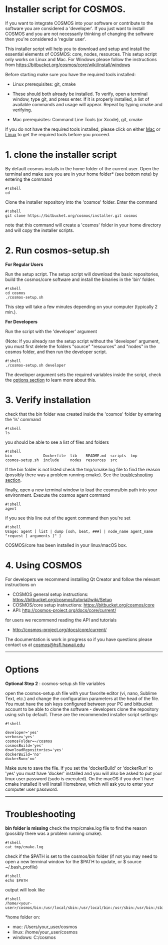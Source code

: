 # Installer script for COSMOS. #

If you want to integrate COSMOS into your software or contribute to the software you are considered a 'developer'.
If you just want to install COSMOS and you are not necessarily thinking of changing the software then you're considered a 'regular user'.

This installer script will help you to download and setup and install the essential elements of COSMOS: core, nodes, resources. This setup script only works on Linux and Mac. For Windows please follow the instructions from https://bitbucket.org/cosmos/core/wiki/install/windows

Before starting make sure you have the required tools installed:

* Linux prerequisites: git, cmake
* These should both already be installed. To verify, open a terminal window, type git, and press enter. If it is properly installed, a list of available commands and usage will appear. Repeat by typing cmake and verifying. 

* Mac prerequisites: Command Line Tools (or Xcode), git, cmake

If you do not have the required tools installed, please click on either [Mac](https://bitbucket.org/cosmos/core/wiki/install/mac) or [Linux](https://bitbucket.org/cosmos/core/wiki/install/linux_ubuntu) to
get the required tools before you proceed.


# 1. clone the installer script #

By default cosmos installs in the home folder of the current user. Open the terminal and make sure you are in your home folder* (see bottom note) by entering the command
```
#!shell
cd
```
Clone the installer repository into the 'cosmos' folder. Enter the command
```
#!shell
git clone https://bitbucket.org/cosmos/installer.git cosmos
```
note that this command will create a 'cosmos' folder in your home directory and will copy the installer scripts.

# 2. Run cosmos-setup.sh #

**For Regular Users**

Run the setup script. The setup script will download the basic repositories, build the cosmos/core software and install the binaries in the 'bin' folder.
```
#!shell
cd cosmos
./cosmos-setup.sh
```
This step will take a few minutes depending on your computer (typically 2 min.).

**For Developers**

Run the script with the 'developer' argument

(Note: If you already ran the setup script without the 'developer' argument, you must first delete the folders "source" "resources" and "nodes" in the cosmos folder, and then run the developer script.

```
#!shell
./cosmos-setup.sh developer
```
The developer argument sets the required variables inside the script, check the [options section](#markdown-header-options) to learn more about this.


# 3. Verify installation

check that the bin folder was created inside the 'cosmos' folder by entering the 'ls' command

```
#!shell
ls
```
you should be able to see a list of files and folders 
```
#!shell
bin              Dockerfile  lib    README.md  scripts  tmp
cosmos-setup.sh  include     nodes  resources  src

```

If the bin folder is not listed check the tmp/cmake.log file to find the reason (possibly there was a problem running cmake). See the [troubleshooting section](#markdown-header-troubleshooting).

finally, open a new terminal window to load the cosmos/bin path into your environment. Execute the cosmos agent command

```
#!shell
agent
```

if you see this line out of the agent command then you're set
```
#!shell
Usage: agent [ list | dump [soh, beat, ###] | node_name agent_name "request [ arguments ]" ]
```
COSMOS/core has been installed in your linux/macOS box.


# 4. Using COSMOS #

For developers we recommend installing Qt Creator and follow the relevant instructions on 

* COSMOS general setup instructions: https://bitbucket.org/cosmos/tutorial/wiki/Setup
* COSMOS/core setup instructions: https://bitbucket.org/cosmos/core
* API: http://cosmos-project.org/docs/core/current/

for users we recommend reading the API and tutorials 

* http://cosmos-project.org/docs/core/current/

The documentation is work in progress so if you have questions please contact us at cosmos@hsfl.hawaii.edu

-----------------------
# Options #

**Optional Step 2** : cosmos-setup.sh file variables

open the cosmos-setup.sh file with your favorite editor (vi, nano, Sublime Text, etc.) and change the configuration parameters at the head of the file. You must have the ssh keys configured between your PC and bitbucket account to be able to clone the software - developers clone the repository using ssh by default. These are the recommended installer script settings:
```
#!shell

developer='yes' 
verbose='yes'
cosmosFolder=~/cosmos
cosmosBuild='yes'
downloadRepositories='yes'
dockerBuild='no'
dockerRun='no'
```

Make sure to save the file. If you set the 'dockerBuild' or 'dockerRun' to 'yes' you must have 'docker' installed and you will also be asked to put your linux user password (sudo is executed). On the macOS if you don't have cmake installed it will install Homebrew, which will ask you to enter your computer user password.

----------------

# Troubleshooting #

**bin folder is missing**
check the tmp/cmake.log file to find the reason (possibly there was a problem running cmake). 

```
#!shell
cat tmp/cmake.log
```

check if the $PATH is set to the cosmos/bin folder (if not you may need to open a new terminal window for the $PATH to update, or $ source ~/.bash_profile)

```
#!shell
echo $PATH
```

output will look like
```
#!shell
/home/<your-user>/cosmos/bin:/usr/local/sbin:/usr/local/bin:/usr/sbin:/usr/bin:/sbin:/bin
```

*home folder on:

* mac: /Users/your_user/cosmos
* linux: /home/your_user/cosmos
* windows: C:/cosmos